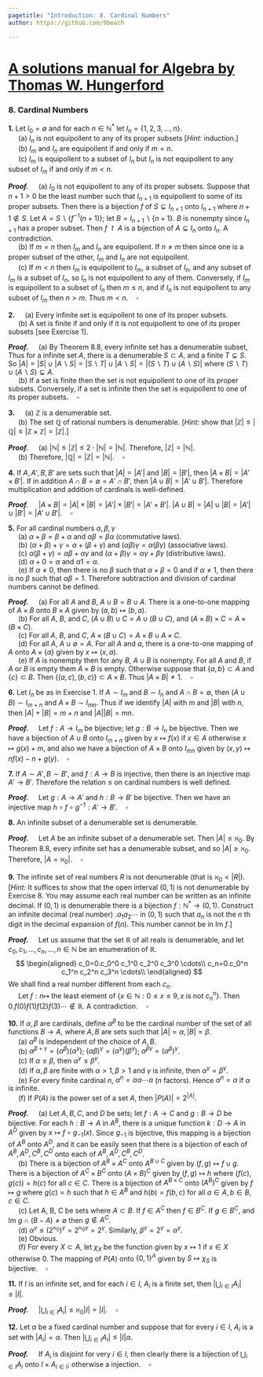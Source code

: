 ```yaml
---
pagetitle: "Introduction: 8. Cardinal Numbers"
author: https://github.com/9beach

---
```


# [A solutions manual for Algebra by Thomas W. Hungerford](README.md)
### 8. Cardinal Numbers


**1\.** Let $I_0=\emptyset$ and for each $n\in\mathbb{N}^*$
let $I_n =\{1,2,3,\ldots,n\}$.
\
&nbsp;$\quad$(a) $I_n$ is not equipollent to any of its proper subsets
[*Hint:* induction.]
\
&nbsp;$\quad$(b) $I_m$ and $I_n$ are equipollent if and only if $m = n$.
\
&nbsp;$\quad$(c\) $I_m$ is equipollent to a subset of $I_n$ but $I_n$ is not
equipollent to any subset of $I_m$ if and only if $m<n$.

**_Proof._**&nbsp;$\quad$(a) $I_0$ is not equipollent to any of its proper
subsets. Suppose that $n+1>0$ be the least number such
that $I_{n+1}$ is equipollent to some of its proper subsets. Then there is
a bijection $f$ of $S\subsetneq I_{n+1}$ onto $I_{n+1}$ where $n+1\notin S$.
Let
$A=S\smallsetminus\{f^{-1}(n+1)\}$; let $B=I_{n+1}\smallsetminus\{n+1\}$.
$B$ is nonempty since $I_{n+1}$ has a proper subset. Then
$f\upharpoonright A$ is a bijection of $A\subsetneq I_n$
onto $I_{n}$. A contradiction.
\
&nbsp;$\quad$(b) If $m=n$ then $I_m$ and $I_n$ are equipollent.
If $n\ne m$ then since one is a proper subset of the other,
$I_m$ and $I_n$ are not equipollent.
\
&nbsp;$\quad$(c\) If $m<n$ then $I_m$ is equipollent to $I_m$,
a subset of $I_n$, and any subset of $I_m$ is a subset of $I_n$,
so $I_n$ is not equipollent to any of them.
Conversely, if $I_m$ is equipollent to a subset of $I_n$ then $m\le n$, and
if $I_n$ is not equipollent to any subset of $I_m$ then $n>m$. Thus
$m<n$.$\quad\square$

**2\.**&nbsp;$\quad$(a) Every infinite set is equipollent to one of its
proper subsets.
\
&nbsp;$\quad$(b) A set is finite if and only if it is not equipollent to
one of its proper subsets [see Exercise 1].

**_Proof._**&nbsp;$\quad$(a) By Theorem 8.8, every infinite set has
a denumerable subset, Thus for a infinite set $A$, there is a denumerable
$S\subset A$, and a finite $T\subsetneq S$. So $|A|=|S|\cup|A\smallsetminus
S|=|S\smallsetminus T|\cup|A\smallsetminus S|=|(S\smallsetminus
T)\cup(A\smallsetminus S)|$ where $(S\smallsetminus T)\cup(A\smallsetminus
S)\subsetneq A$.
\
&nbsp;$\quad$(b) If a set is finite then the set is not
equipollent to one of its proper subsets. Conversely, if a set is infinite
then the set is equipollent to one of its proper subsets.$\quad\square$

**3\.**&nbsp;$\quad$(a) $\mathbb{Z}$ is a denumerable set.
\
&nbsp;$\quad$(b) The set $\mathbb{Q}$ of rational numbers is denumerable.
[_Hint:_ show that $|\mathbb{Z}|\le |\mathbb{Q}|\le |\mathbb{Z}\times
\mathbb{Z}| = |\mathbb{Z}|$.]

**_Proof._**&nbsp;$\quad$(a) $|\mathbb{N}|\le|\mathbb{Z}|\le 2\cdot
|\mathbb{N}|=|\mathbb{N}|$. Therefore, $|\mathbb{Z}|=|\mathbb{N}|$.
\
&nbsp;$\quad$(b) Therefore, $|\mathbb{Q}|=|\mathbb{Z}|=
|\mathbb{N}|$.$\quad\square$

**4\.** If $A,A',B,B'$ are sets such that $|A| = |A'|$ and $|B| = |B'|$, then
$|A\times B| = |A'\times B'|$. If in addition $A\cap B =\emptyset = A'\cap
B'$, then $|A\cup B| = |A'\cup B'|$. Therefore multiplication and addition of
cardinals is well-defined.

**_Proof._**&nbsp;$\quad$$|A\times B|=|A|\times|B|=|A'|\times|B'|=|A'\times
B'|$. $|A\cup B|=|A|\cup|B|=|A'|\cup|B'|=|A'\cup B'|$.$\quad\square$

**5\.** For all cardinal numbers $\alpha,\beta,\gamma$
\
&nbsp;$\quad$(a) $\alpha +\beta =\beta +\alpha$ and $\alpha\beta
=\beta\alpha$ (commutative laws).
\
&nbsp;$\quad$(b) $(\alpha +\beta )+\gamma =\alpha +(\beta +\gamma )$ and
$(\alpha\beta )\gamma =\alpha (\beta\gamma )$ (associative laws).
\
&nbsp;$\quad$(c\) $\alpha (\beta +\gamma )=\alpha\beta +\alpha\gamma$ and
$(\alpha +\beta )\gamma =\alpha\gamma +\beta\gamma$ (distributive laws).
\
&nbsp;$\quad$(d) $\alpha +0=\alpha$ and $\alpha 1=\alpha$.
\
&nbsp;$\quad$(e) If $\alpha\ne 0$, then there is no $\beta$ such that
$\alpha +\beta =0$ and if $\alpha\ne 1$, then there is no $\beta$ such that
$\alpha\beta = 1$. Therefore subtraction and division of cardinal numbers
cannot be defined.

**_Proof._**&nbsp;$\quad$(a) For all $A$ and $B$, $A\cup B=B\cup A$.
There is a one-to-one mapping of $A\times B$ onto $B\times A$ given by
$(a,b)\mapsto(b,a)$.
\
&nbsp;$\quad$(b) For all $A$, $B$, and $C$, $(A\cup B)\cup C=A\cup(B\cup C)$,
and $(A\times B)\times C=A\times(B\times C)$.
\
&nbsp;$\quad$(c\) For all $A$, $B$, and $C$, $A\times (B\cup C)=A\times B\cup
A\times C$.
\
&nbsp;$\quad$(d) For all $A$, $A\cup\emptyset=A$. For all $A$ and $a$,
there is a one-to-one mapping of $A$ onto $A\times \{a\}$ given by
$x\mapsto(x,a)$.
\
&nbsp;$\quad$(e) If $A$ is nonempty then for any $B$, $A\cup B$ is nonempty.
For all $A$ and $B$, if $A$ or $B$ is empty them $A\times B$ is empty.
Otherwise suppose that $\{a,b\}\subset A$ and $\{c\}\subset B$. Then
$\{(a,c), (b,c)\}\subset A\times B$.
Thus $|A\times B|\neq 1$.$\quad\square$

**6\.** Let $I_n$ be as in Exercise 1. If $A\sim I_m$ and $B\sim I_n$
and $A\cap B=\emptyset$, then $(A\cup B)\sim I_{m+n}$ and $A\times
B\sim I_{mn}$. Thus if we identify $|A|$ with $m$
and $|B|$ with $n$, then $|A| + |B| = m + n$ and $|A||B| = mn$.

**_Proof._**&nbsp;$\quad$Let $f:A\to I_m$ be bijective; let
$g:B\to I_n$ be bijective. Then we have a bijection of
$A\cup B$ onto $I_{m+n}$ given by $x\mapsto f(x)$ if $x\in A$ otherwise
$x\mapsto g(x)+m$, and also we have a bijection of $A\times B$ onto $I_{mn}$
given by $(x,y)\mapsto nf(x) - n + g(y)$.$\quad\square$

**7\.** If $A\sim A', B\sim B'$, and $f: A\to B$ is injective, then there is
an injective map $A'\to B'$. Therefore the relation $\le$ on cardinal
numbers is well defined.

**_Proof._**&nbsp;$\quad$Let $g:A\to A'$ and $h:B\to B'$ be bijective.
Then we have an injective map $h\circ f\circ g^{-1}:A'\to B'$.$\quad\square$

**8\.** An infinite subset of a denumerable set is denumerable.

**_Proof._**&nbsp;$\quad$Let $A$ be an infinite subset of a
denumerable set. Then $|A|\le \aleph_0$. By Theorem 8.8, every infinite set
has a denumerable subset, and so $|A|\ge \aleph_0$. Therefore,
$|A=\aleph_0|$.$\quad\square$

**9\.** The infinite set of real numbers $R$ is not denumerable (that is
$\aleph_0 < |R|$). [_Hint:_ It suffices to show that the open interval
$(0, 1)$ is not denumerable by Exercise 8. You may assume each real number
can be written as an infinite decimal. If $(0, 1)$ is denumerable there is a
bijection $f :\mathbb{N}^\ast\to (0, 1)$. Construct an infinite decimal (real
number) $.a_1 a_2\cdots$ in $(0, 1)$ such that $a_n$ is not the _n_ th digit
in the decimal expansion of $f(n)$. This number cannot be in $\text{Im }f$.]

**_Proof._**&nbsp;$\quad$Let us assume that the set $\mathbb{R}$ of all reals
is denumerable, and let $c_0,c_1,\ldots,c_n,\ldots,n \in \mathbb{N}$ be an
enumeration of $\mathbb{R}$.
$$
\begin{aligned}
c_0=0.c_0^0 c_1^0 c_2^0 c_3^0 \cdots\\
c_n=0.c_0^n c_1^n c_2^n c_3^n \cdots\\
\end{aligned}
$$
We shall find a real number different from each $c_n$.
\
&nbsp;$\quad$Let $f:n\mapsto$ the
least element of $\{x\in \mathbb{N}: 0\le x\le 9, x$ is not $c_n^n\}$.
Then $0.f(0)f(1)f(2)f(3)\cdots\notin \mathbb{R}$. A
contradiction.$\quad\square$

**10\.** If $\alpha ,\beta$ are cardinals, define $\alpha^\beta$ to be the
cardinal number of the set of all functions $B\to A$, where $A, B$ are sets
such that $|A|=\alpha,|B|=\beta$.
\
&nbsp;$\quad$(a) $\alpha^\beta$ is independent of the choice of $A, B$.
\
&nbsp;$\quad$(b) $\alpha^{\beta+\gamma} = (\alpha^\beta )(\alpha^\gamma)$;
$(\alpha\beta)^\gamma = (\alpha^\gamma )(\beta^\gamma )$;
$\alpha^{\beta\gamma}= (\alpha^\beta)^\gamma$.
\
&nbsp;$\quad$(c\) If $\alpha\le\beta$, then $\alpha^\gamma\le\beta^\gamma$.
\
&nbsp;$\quad$(d) If $\alpha,\beta$ are finite with $\alpha >1,\beta>1$ and
$\gamma$ is infinite, then $\alpha^\gamma =\beta^\gamma$.
\
&nbsp;$\quad$(e) For every finite cardinal $n$, $\alpha^n =\alpha
\alpha\cdots\alpha$ ($n$ factors). Hence
$\alpha ^n =\alpha$ if $\alpha$ is infinite.
\
&nbsp;$\quad$(f) If $P(A)$ is the power set of a set $A$,
then $|P(A)|=2^{|A|}$.

**_Proof._**&nbsp;$\quad$(a) Let $A, B, C$, and $D$ be sets; let
$f:A\to C$ and $g:B\to D$ be bijective. For each  $h:B\to A$ in
$A^B$, there is a unique
function $k:D\to A$ in $A^D$ given by
$x\mapsto f\circ g_{-1}(x)$. Since $g_{-1}$ is bijective, this
mapping is a bijection of $A^B$ onto $A^D$, and it can be easily
seen that there is a bijection of each of $A^B,A^{D},
{C}^B,{C}^{D}$ onto each of $A^B,A^{D},{C}^B,{C}^{D}$.
\
&nbsp;$\quad$(b) There is a bijection of $A^B\times A^C$ onto
$A^{B\cup C}$ given by $(f, g)\mapsto f\cup g$.
There is a bijection of $A^C\times B^C$ onto
$(A\times B)^C$ given by $(f, g)\mapsto h$ where $(f(c), g(c))=h(c)$
for all $c\in C$. There is a bijection of $A^{B\times C}$ onto
$(A^B)^C$ given by $f\mapsto g$ where $g(c)=h$ such that $h\in A^B$ and
$h(b)=f(b,c)$ for all $a\in A, b\in B, c\in C$.
\
&nbsp;$\quad$(c\) Let A, B, C be sets where $A\subset B$.
If $f\in A^C$ then $f\in B^C$. If $g\in B^C$, and $\text{Im }g\cap
(B-A)\neq\emptyset$ then $g\notin A^C$.
\
&nbsp;$\quad$(d) $\alpha^\gamma\le(2^{\aleph_0})^\gamma=
2^{\aleph_0\gamma}=2^\gamma$. Similarly, $\beta^\gamma=2^\gamma
=\alpha^\gamma$.
\
&nbsp;$\quad$(e) Obvious.
\
&nbsp;$\quad$(f) For every $X\subset A$, let $\chi_X$ be the function
given by $x\mapsto 1$ if $x\in X$
otherwise $0$. The mapping of $P(A)$ onto $\{0,1\}^A$ given by
$S\mapsto \chi_S$ is bijective.$\quad\square$

**11\.** If $I$ is an infinite set, and for each $i\in I$, $A_i$ is
a finite set, then $|\bigcup_{i\in I}A_i|\le|I|$.

**_Proof._**&nbsp;$\quad$$|\bigcup_{i\in I}A_i|\le\aleph_0|I|=
|I|$.$\quad\square$

**12\.** Let $\alpha$ be a fixed cardinal number and suppose that
for every $i\in I$, $A_i$ is a set with $|A_i|=\alpha$. Then
$|\bigcup_{i\in I}A_i|\le|I|\alpha$.

**_Proof._**&nbsp;$\quad$If $A_i$ is disjoint for very $i\in I$, then
clearly there is a bijection of $\bigcup_{i\in I}A_i$ onto
$I\times A_{i\in I}$; otherwise a injection.$\quad\square$
